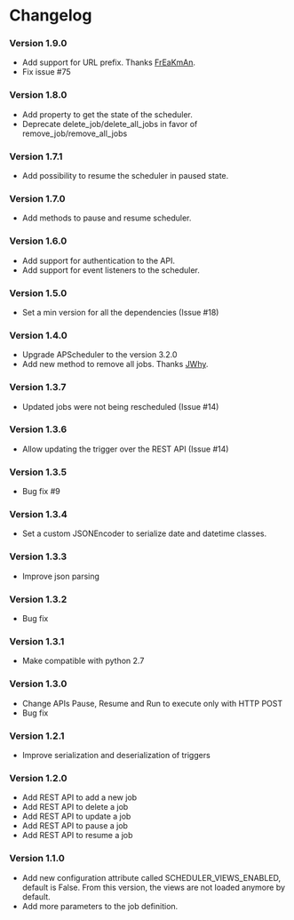 # Changelog

### Version 1.9.0
 - Add support for URL prefix. Thanks [FrEaKmAn](https://github.com/FrEaKmAn).
 - Fix issue #75

### Version 1.8.0
 - Add property to get the state of the scheduler.
 - Deprecate delete_job/delete_all_jobs in favor of remove_job/remove_all_jobs

### Version 1.7.1
 - Add possibility to resume the scheduler in paused state.

### Version 1.7.0
 - Add methods to pause and resume scheduler.

### Version 1.6.0
 - Add support for authentication to the API.
 - Add support for event listeners to the scheduler.

### Version 1.5.0
 - Set a min version for all the dependencies (Issue #18)

### Version 1.4.0
 - Upgrade APScheduler to the version 3.2.0
 - Add new method to remove all jobs. Thanks [JWhy](https://github.com/JWhy).

### Version 1.3.7
 - Updated jobs were not being rescheduled (Issue #14)

### Version 1.3.6
 - Allow updating the trigger over the REST API (Issue #14)

### Version 1.3.5
 - Bug fix #9

### Version 1.3.4
 - Set a custom JSONEncoder to serialize date and datetime classes.

### Version 1.3.3
 - Improve json parsing

### Version 1.3.2
 - Bug fix

### Version 1.3.1
 - Make compatible with python 2.7

### Version 1.3.0
 - Change APIs Pause, Resume and Run to execute only with HTTP POST
 - Bug fix

### Version 1.2.1
 - Improve serialization and deserialization of triggers

### Version 1.2.0
 - Add REST API to add a new job
 - Add REST API to delete a job
 - Add REST API to update a job
 - Add REST API to pause a job
 - Add REST API to resume a job

### Version 1.1.0
 - Add new configuration attribute called SCHEDULER_VIEWS_ENABLED, default is False.
   From this version, the views are not loaded anymore by default.
 - Add more parameters to the job definition.
